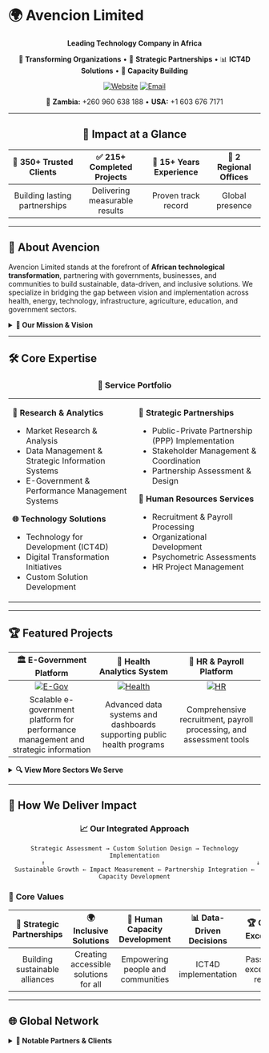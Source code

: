 # 🌍 Avencion Limited

<div align="center">

**Leading Technology Company in Africa**

🚀 **Transforming Organizations** • 🤝 **Strategic Partnerships** • 📊 **ICT4D Solutions** • 🌱 **Capacity Building**

[![Website](https://img.shields.io/badge/🌐_Website-avencion.com-00D4AA?style=for-the-badge)](https://avencion.com)
[![Email](https://img.shields.io/badge/📧_Contact-info@avencion.com-EA4335?style=for-the-badge)](mailto:info@avencion.com)

📍 **Zambia:** +260 960 638 188 • **USA:** +1 603 676 7171

</div>

---

<div align="center">

## 🎯 **Impact at a Glance**

| 🤝 **350+ Trusted Clients** | ✅ **215+ Completed Projects** | 📅 **15+ Years Experience** | 🏢 **2 Regional Offices** |
|:---:|:---:|:---:|:---:|
| Building lasting partnerships | Delivering measurable results | Proven track record | Global presence |

</div>

---

## 🚀 **About Avencion**

Avencion Limited stands at the forefront of **African technological transformation**, partnering with governments, businesses, and communities to build sustainable, data-driven, and inclusive solutions. We specialize in bridging the gap between vision and implementation across health, energy, technology, infrastructure, agriculture, education, and government sectors.

<details>
<summary><b>🎯 Our Mission & Vision</b></summary>
<br>

> **Mission:** Deliver impactful solutions by prioritizing clients, leveraging human capacity, and fostering growth through sustainable partnerships.

> **Vision:** Empowering organizations for transformative growth through strategic partnerships and inclusive solutions.

</details>

---

## 🛠️ **Core Expertise**

<div align="center">

### 💼 **Service Portfolio**

<table>
<tr>
<td width="50%" valign="top">

**🔬 Research & Analytics**
- Market Research & Analysis
- Data Management & Strategic Information Systems
- E-Government & Performance Management Systems

**🌐 Technology Solutions**
- Technology for Development (ICT4D)
- Digital Transformation Initiatives
- Custom Solution Development

</td>
<td width="50%" valign="top">

**🤝 Strategic Partnerships**
- Public-Private Partnership (PPP) Implementation
- Stakeholder Management & Coordination
- Partnership Assessment & Design

**👥 Human Resources Services**
- Recruitment & Payroll Processing
- Organizational Development
- Psychometric Assessments
- HR Project Management

</td>
</tr>
</table>

</div>

---

## 🏆 **Featured Projects**

<div align="center">

| 🏛️ **E-Government Platform** | 🏥 **Health Analytics System** | 👥 **HR & Payroll Platform** |
|:---:|:---:|:---:|
| [![E-Gov](https://img.shields.io/badge/Performance_Management-00D4AA?style=for-the-badge)](https://github.com/AvencionLimited/egov-performance) | [![Health](https://img.shields.io/badge/ICT4D_Health_Analytics-FF6B6B?style=for-the-badge)](https://github.com/AvencionLimited/ict4d-health-analytics) | [![HR](https://img.shields.io/badge/HR_Solutions-4ECDC4?style=for-the-badge)](https://github.com/AvencionLimited/hr-payroll) |
| Scalable e-government platform for performance management and strategic information | Advanced data systems and dashboards supporting public health programs | Comprehensive recruitment, payroll processing, and assessment tools |

</div>

<details>
<summary><b>🔍 View More Sectors We Serve</b></summary>
<br>

Our expertise spans across multiple critical sectors:

- **🏥 Health:** Digital health systems, epidemiological surveillance, program management
- **⚡ Energy:** Smart grid solutions, renewable energy project management
- **🌾 Agriculture:** Precision farming analytics, supply chain optimization
- **🎓 Education:** Learning management systems, capacity building platforms
- **🏗️ Infrastructure:** Asset management systems, project tracking tools
- **🏛️ Government:** Policy implementation, performance monitoring, citizen services

</details>

---

## 🌟 **How We Deliver Impact**

<div align="center">

### 📈 **Our Integrated Approach**

```
Strategic Assessment → Custom Solution Design → Technology Implementation
         ↑                                                           ↓
Sustainable Growth ← Impact Measurement ← Partnership Integration ← Capacity Development
```

</div>

### 🎯 **Core Values**

<div align="center">

| 🤝 **Strategic Partnerships** | 🌍 **Inclusive Solutions** | 👥 **Human Capacity Development** | 📊 **Data-Driven Decisions** | 🏆 **Quality Excellence** |
|:---:|:---:|:---:|:---:|:---:|
| Building sustainable alliances | Creating accessible solutions for all | Empowering people and communities | ICT4D implementation | Passion for exceptional results |

</div>

---

## 🌐 **Global Network**

<details>
<summary><b>🤝 Notable Partners & Clients</b></summary>
<br>

### 🎓 **Academic Institutions**
Harvard University • Columbia University • Boston University • UCLA • MIT • University of San Francisco

### 🏛️ **Government & International Organizations
